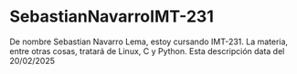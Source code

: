 # SebastianNavarroIMT-231
De nombre Sebastian Navarro Lema, estoy cursando IMT-231.
La materia, entre otras cosas, tratará de Linux, C y Python.
Esta descripción data del 20/02/2025